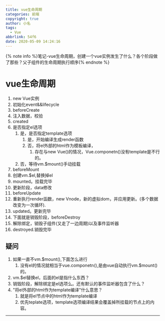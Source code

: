 ```yaml
---
title: vue生命周期
categories: 前端
copyright: true
author: 小名
tags:
  - Vue
abbrlink: 54f6
date: 2020-05-09 14:24:16
---
```


{% note info %}笔记-vue生命周期，创建一个vue实例发生了什么？各个阶段做了那些？父子组件的生命周期执行顺序{% endnote %}

<!-- more -->
# vue生命周期

1. new Vue实例
2. 初始化event&&lifecycle
3. beforeCreate
4. 注入数据，校验
5. created
6. 是否指定el选项
   1. 是，是否指定template选项
      1. 是，开始编译生成render函数
      2. 否，将el外部的html作为模板编译，
         1. 存在与new Vue()的情况，Vue.componetn()没有template是不行的。
   2. 否，等待vm.$mount()手动挂载
7. beforeMount
8. 创建vm.$el,替换掉el
9. mounted。挂载完毕
10. 更新阶段，data修改
11. beforeUpdate
12. 重新执行render函数，new Vnode，新的虚拟dom，并应用更新。(多个数据改变为一次循环).
13. updated。更新完毕
14. 下面就是销毁阶段，beforeDestroy
15. 解除绑定，销毁子组件(又走了一边周期)以及事件监听器
16. destroyed.销毁完毕



## 疑问

1. 如果一直不vm.$mount(),下面怎么进行
   1. 没有el的情况就相当于vue.componetn(),是由vue自动执行vm.$mount()的。
2. vm.$el替换el，后面的el是指什么东西？
3. 销毁阶段，解除绑定是el选项么。还有默认的事件监听器包含了什么？
4. "将el外部的html作为template编译"什么意思？
   1. 就是将el节点中的html作为template编译
   2. 优先teplate选项，template选项编译结果会覆盖掉所挂载的节点上的内容。

---

